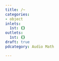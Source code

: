 ```yaml
---
title: /~
categories:
- object
inlets:
  1st: {}
outlets:
  1st: {}
draft: true
pdcategory: Audio Math

---
```


